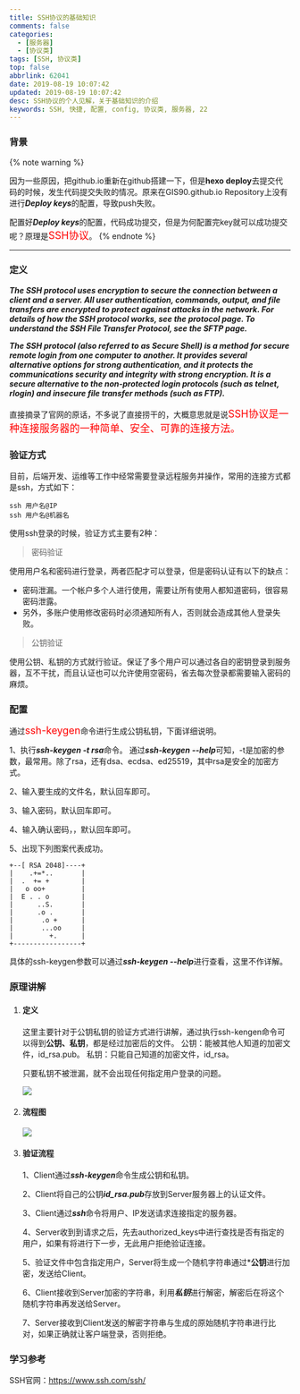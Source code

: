 ```yaml
---
title: SSH协议的基础知识
comments: false
categories:
  - [服务器]
  - [协议类]
tags: [SSH, 协议类]
top: false
abbrlink: 62041
date: 2019-08-19 10:07:42
updated: 2019-08-19 10:07:42
desc: SSH协议的个人见解，关于基础知识的介绍
keywords: SSH, 快捷, 配置, config, 协议类, 服务器, 22
---
```


### 背景
{% note warning %}

因为一些原因，把github.io重新在github搭建一下，但是**hexo deploy**去提交代码的时候，发生代码提交失败的情况。原来在GIS90.github.io Repository上没有进行***Deploy keys***的配置，导致push失败。

配置好***Deploy keys***的配置，代码成功提交，但是为何配置完key就可以成功提交呢？原理是<font color='red' size=4.5>SSH协议</font>。
{% endnote %}

<!--more-->
<hr />

### 定义

***The SSH protocol uses encryption to secure the connection between a client and a server. All user authentication, commands, output, and file transfers are encrypted to protect against attacks in the network. For details of how the SSH protocol works, see the protocol page. To understand the SSH File Transfer Protocol, see the SFTP page.***

***The SSH protocol (also referred to as Secure Shell) is a method for secure remote login from one computer to another. It provides several alternative options for strong authentication, and it protects the communications security and integrity with strong encryption. It is a secure alternative to the non-protected login protocols (such as telnet, rlogin) and insecure file transfer methods (such as FTP).***

直接摘录了官网的原话，不多说了直接捞干的，大概意思就是说<font color='red' size=4.5>SSH协议是一种连接服务器的一种简单、安全、可靠的连接方法。</font>

### 验证方式

目前，后端开发、运维等工作中经常需要登录远程服务并操作，常用的连接方式都是ssh，方式如下：
```
ssh 用户名@IP
ssh 用户名@机器名
```
使用ssh登录的时候，验证方式主要有2种：
> 密码验证

使用用户名和密码进行登录，两者匹配才可以登录，但是密码认证有以下的缺点：

- 密码泄漏。一个帐户多个人进行使用，需要让所有使用人都知道密码，很容易密码泄露。
- 另外，多账户使用修改密码时必须通知所有人，否则就会造成其他人登录失败。

> 公钥验证

使用公钥、私钥的方式就行验证。保证了多个用户可以通过各自的密钥登录到服务器，互不干扰，而且认证也可以允许使用空密码，省去每次登录都需要输入密码的麻烦。

### 配置

通过<font color='red' size=4.5>ssh-keygen</font>命令进行生成公钥私钥，下面详细说明。

1、执行***ssh-keygen -t rsa***命令。
通过***ssh-keygen --help***可知，-t是加密的参数，最常用。除了rsa，还有dsa、ecdsa、ed25519，其中rsa是安全的加密方式。

2、输入要生成的文件名，默认回车即可。

3、输入密码，默认回车即可。

4、输入确认密码，，默认回车即可。

5、出现下列图案代表成功。
```
+--[ RSA 2048]----+
|    .+=*..       |
|  .  += +        |
|   o oo+         |
|  E . . o        |
|      ..S.       |
|      .o .       |
|       .o +      |
|       ...oo     |
|         +.      |
+-----------------+
```

具体的ssh-keygen参数可以通过***ssh-keygen --help***进行查看，这里不作详解。

### 原理讲解

1. #### 定义

    这里主要针对于公钥私钥的验证方式进行讲解，通过执行ssh-kengen命令可以得到**公钥、私钥**，都是经过加密后的文件。
    公钥：能被其他人知道的加密文件，id_rsa.pub。
    私钥：只能自己知道的加密文件，id_rsa。

    只要私钥不被泄漏，就不会出现任何指定用户登录的问题。

    ![](ssh_keys.png)

2. #### 流程图

    ![](ssh_yuanli.png)

3. #### 验证流程

    1、Client通过***ssh-keygen***命令生成公钥和私钥。

    2、Client将自己的公钥***id_rsa.pub***存放到Server服务器上的认证文件。

    3、Client通过***ssh***命令将用户、IP发送请求连接指定的服务器。

    4、Server收到到请求之后，先去authorized_keys中进行查找是否有指定的用户，如果有将进行下一步，无此用户拒绝验证连接。

    5、验证文件中包含指定用户，Server将生成一个随机字符串通过***公钥**进行加密，发送给Client。

    6、Client接收到Server加密的字符串，利用***私钥***进行解密，解密后在将这个随机字符串再发送给Server。

    7、Server接收到Client发送的解密字符串与生成的原始随机字符串进行比对，如果正确就让客户端登录，否则拒绝。

### 学习参考

SSH官网：https://www.ssh.com/ssh/
